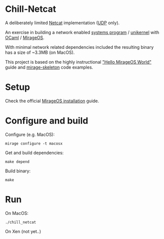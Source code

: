 # Chill-Netcat

A deliberately limited [Netcat](https://en.wikipedia.org/wiki/Netcat) implementation ([UDP](https://en.wikipedia.org/wiki/User_Datagram_Protocol) only).

An exercise in building a network enabled [systems program](https://en.wikipedia.org/wiki/System_programming) / [unikernel](https://en.wikipedia.org/wiki/Unikernel) with [OCaml](http://ocaml.org) / [MirageOS](https://mirage.io).

With minimal network related dependencies included the resulting binary has a size of ~3.3MB (on MacOS).

This project is based on the highly instructional ["Hello MirageOS World"](https://mirage.io/wiki/hello-world) guide and [mirage-skeleton](https://github.com/mirage/mirage-skeleton) code examples.

# Setup

Check the official [MirageOS installation](https://mirage.io/wiki/install) guide.

# Configure and build

Configure (e.g. MacOS):
```shell
mirage configure -t macosx
```

Get and build dependencies:
```shell
make depend
```

Build binary:
```shell
make
```

# Run

On MacOS:
```shell
./chill_netcat
```

On Xen (not yet..)